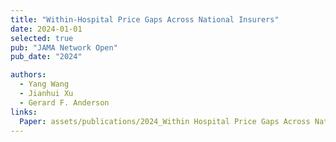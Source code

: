 ```yaml
---
title: "Within-Hospital Price Gaps Across National Insurers"
date: 2024-01-01
selected: true
pub: "JAMA Network Open"
pub_date: "2024"

authors:
  - Yang Wang
  - Jianhui Xu
  - Gerard F. Anderson
links:
  Paper: assets/publications/2024_Within Hospital Price Gaps Across National Insurers.pdf
---
```

